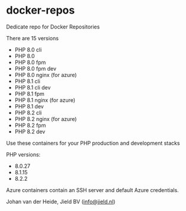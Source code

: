 # docker-repos

Dedicate repo for Docker Repositories

There are 15 versions

* PHP 8.0 cli
* PHP 8.0 
* PHP 8.0 fpm
* PHP 8.0 fpm dev
* PHP 8.0 nginx (for azure)
* PHP 8.1 cli
* PHP 8.1 cli dev
* PHP 8.1 fpm
* PHP 8.1 nginx (for azure)
* PHP 8.1 dev
* PHP 8.2 cli
* PHP 8.2 nginx (for azure)
* PHP 8.2 fpm
* PHP 8.2 dev

Use these containers for your PHP production and development stacks

PHP versions: 

- 8.0.27
- 8.1.15
- 8.2.2

Azure containers contain an SSH server and default Azure credentials.

Johan van der Heide, Jield BV (info@jield.nl)